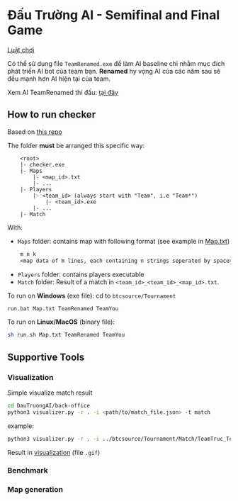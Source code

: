 # Đấu Trường AI - Semifinal and Final Game
[Luật chơi](https://fb.watch/jI1MEVLyaf/)

Có thể sử dụng file `TeamRenamed.exe` để làm AI baseline chỉ nhằm mục đích phát triển AI bot của team bạn.
**Renamed** hy vọng AI của các năm sau sẽ đều mạnh hơn AI hiện tại của team.

Xem AI TeamRenamed thi đấu: [tại đây](https://www.facebook.com/100007708905334/videos/946877976733960/)

## How to run checker

Based on [this repo](https://github.com/vltanh/botwar-battleship)

The folder **must** be arranged this specific way:

```
	<root>
	|- checker.exe
	|- Maps
		|- <map_id>.txt
		|- ...
	|- Players
		|- <team_id> (always start with "Team", i.e "Team*")
			|- <team_id>.exe
		|- ...
	|- Match
```

With:
- `Maps` folder: contains map with following format (see example in [Map.txt](/DauTruongAI/btcsource/Tournament/Maps/Map.txt))
```txt
	m n k
	<map data of m lines, each containing n strings seperated by space>
```
- `Players` folder: contains players executable
- `Match` folder: Result of a match in ```<team_id>_<team_id>_<map_id>.txt```.

To run on **Windows** (exe file): cd to `btcsource/Tournament`
```cmd
run.bat Map.txt TeamRenamed TeamYou
```

To run on **Linux/MacOS** (binary file):
```bash
sh run.sh Map.txt TeamRenamed TeamYou
```

## Supportive Tools
### Visualization
Simple visualize match result
```bash
cd DauTruongAI/back-office
python3 visualizer.py -r . -i <path/to/match_file.json> -t match
```
example:
```bash
python3 visualizer.py -r . -i ../btcsource/Tournament/Match/TeamTruc_TeamKhoi_Map.json -t match     
```
Result in [visualization](/DauTruongAI/back-office/visualization/) (file `.gif`)

### Benchmark

### Map generation